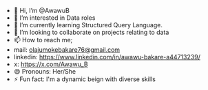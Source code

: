 - 👋 Hi, I’m @AwawuB
- 👀 I’m interested in Data roles
- 🌱 I’m currently learning Structured Query Language.
- 💞️ I’m looking to collaborate on projects relating to data
- 📫 How to reach me;
- mail: olajumokebakare76@gmail.com
- linkedin: https://www.linkedin.com/in/awawu-bakare-a44713239/
- x: https://x.com/Awawu_B
- 😄 Pronouns: Her/She
- ⚡ Fun fact: I'm a dynamic beign with diverse skills

<!---
AwawuB/AwawuB is a ✨ special ✨ repository because its `README.md` (this file) appears on your GitHub profile.
You can click the Preview link to take a look at your changes.
--->
